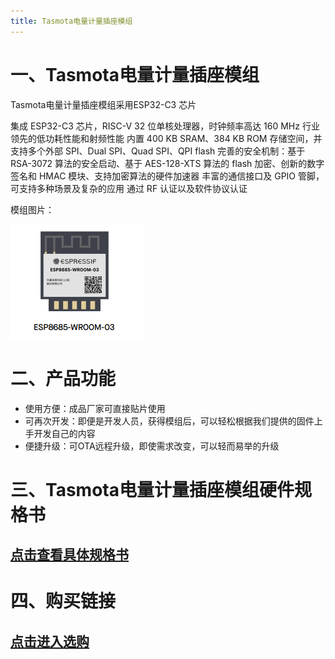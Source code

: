 ```yaml
---
title: Tasmota电量计量插座模组
---
```



# 一、Tasmota电量计量插座模组
Tasmota电量计量插座模组采用ESP32-C3 芯片

集成 ESP32-C3 芯片，RISC-V 32 位单核处理器，时钟频率高达 160 MHz
行业领先的低功耗性能和射频性能
内置 400 KB SRAM、384 KB ROM 存储空间，并支持多个外部 SPI、Dual SPI、Quad SPI、QPI flash
完善的安全机制：基于 RSA-3072 算法的安全启动、基于 AES-128-XTS 算法的 flash 加密、创新的数字签名和 HMAC 模块、支持加密算法的硬件加速器
丰富的通信接口及 GPIO 管脚，可支持多种场景及复杂的应用
通过 RF 认证以及软件协议认证

模组图片：

![esp32c3图片](../../assets/images/matter/8685-03.png)

# 二、产品功能

- 使用方便：成品厂家可直接贴片使用
- 可再次开发：即便是开发人员，获得模组后，可以轻松根据我们提供的固件上手开发自己的内容
- 便捷升级：可OTA远程升级，即使需求改变，可以轻而易举的升级


# 三、Tasmota电量计量插座模组硬件规格书
## [点击查看具体规格书](../../download/tasmota/socket_datasheet.md)

# 四、购买链接
## [点击进入选购](../../buy_sample/tasmota/socket.md)